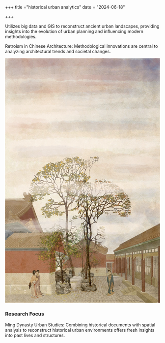+++
title ="historical urban analytics"
date = "2024-06-18"


+++

Utilizes big data and GIS to reconstruct ancient urban landscapes, providing insights into the evolution of urban planning and influencing modern methodologies.


<!--more-->

Retroism in Chinese Architecture: Methodological innovations are central to analyzing architectural trends and societal changes.

![about](/images/pic12.jpg)

### Research Focus 

Ming Dynasty Urban Studies: Combining historical documents with spatial analysis to reconstruct historical urban environments offers fresh insights into past lives and structures.